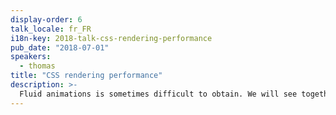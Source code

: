 ```yaml
---
display-order: 6
talk_locale: fr_FR
i18n-key: 2018-talk-css-rendering-performance
pub_date: "2018-07-01"
speakers:
  - thomas
title: "CSS rendering performance"
description: >-
  Fluid animations is sometimes difficult to obtain. We will see together how a browser works and why we have to be careful with SVGs, some units, and most CSS properties. This does not mean that we are deprived of possibilities. We'll take this opportunity to take a look at what we have in our toolkit!
---
```

